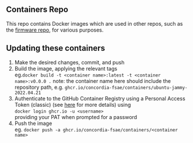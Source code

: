## Containers Repo

This repo contains Docker images which are used in other repos, such as the 
[firmware repo](https://github.com/concordia-fsae/firmware), for various purposes.


## Updating these containers

1. Make the desired changes, commit, and push
2. Build the image, applying the relevant tags  
   eg.`docker build -t <container name>:latest -t <container name>:v0.0.0 .`
   note: the container name here should include the repository path, e.g. `ghcr.io/concordia-fsae/containers/ubuntu-jammy-2022.04.21`
3. Authenticate to the GitHub Container Registry using a Personal Access Token (classic)
   (see [here](https://docs.github.com/en/packages/working-with-a-github-packages-registry/working-with-the-container-registry#authenticating-to-the-container-registry) for more details) using  
   `docker login ghcr.io -u <username>`  
   providing your PAT when prompted for a password
4. Push the image  
   eg. `docker push -a ghcr.io/concordia-fsae/containers/<container name>`

